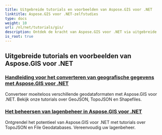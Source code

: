 ```yaml
---
title: Uitgebreide tutorials en voorbeelden van Aspose.GIS voor .NET
linktitle: Aspose.GIS voor .NET-zelfstudies
type: docs
weight: 10
url: /nl/net/tutorials/gis/
description: Ontdek de kracht van Aspose.GIS voor .NET via uitgebreide tutorials. Beheers GeoData-conversie, geometriecreatie, analyse, laagbeheer en meer.
is_root: true
---
```


## Uitgebreide tutorials en voorbeelden van Aspose.GIS voor .NET 
### [Handleiding voor het converteren van geografische gegevens met Aspose.GIS voor .NET](./guide-to-geo-data-conversion/)
Converteer moeiteloos verschillende geodataformaten met Aspose.GIS voor .NET. Bekijk onze tutorials over GeoJSON, TopoJSON en Shapefiles.
### [Het beheersen van lagenbeheer in Aspose.GIS voor .NET](./mastering-layer-management/)
Ontgrendel het potentieel van Aspose.GIS voor .NET met tutorials over TopoJSON en File Geodatabases. Vereenvoudig uw lagenbeheer.